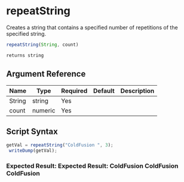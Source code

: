 # repeatString

 Creates a string that contains a specified number of
 repetitions of the specified string.

```javascript
repeatString(String, count)
```

```javascript
returns string
```

## Argument Reference

| Name | Type | Required | Default | Description |
| --- | --- | --- | --- | --- |
| String | string | Yes |  |  |
| count | numeric | Yes |  |  |

## Script Syntax

```javascript
getVal = repeatString("ColdFusion ", 3); 
 writeDump(getVal);
```

### Expected Result: Expected Result: ColdFusion ColdFusion ColdFusion
